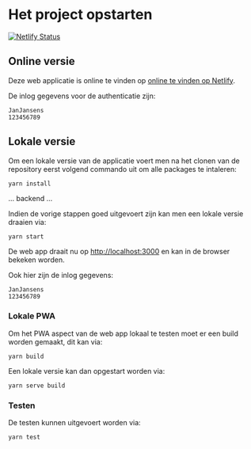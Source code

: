 # Het project opstarten
[![Netlify Status](https://api.netlify.com/api/v1/badges/999a2a2d-a66d-411b-8acf-cbc5c5831d3e/deploy-status)](https://app.netlify.com/sites/mvo-fluvius/deploys)

## Online versie
Deze web applicatie is online te vinden op [online te vinden op Netlify](https://mvo-fluvius.netlify.app/).

De inlog gegevens voor de authenticatie zijn:
```
JanJansens
123456789
```

## Lokale versie

Om een lokale versie van de applicatie voert men na het clonen van de repository eerst volgend commando uit om alle packages te intaleren:
```
yarn install
```

... backend ...


Indien de vorige stappen goed uitgevoert zijn kan men een lokale versie draaien via:
```
yarn start
```

De web app draait nu op [http://localhost:3000](http://localhost:3000) en kan in de browser bekeken worden.

Ook hier zijn de inlog gegevens:
```
JanJansens
123456789
```

### Lokale PWA
Om het PWA aspect van de web app lokaal te testen moet er een build worden gemaakt, dit kan via:
```
yarn build
```

Een lokale versie kan dan opgestart worden via:
```
yarn serve build
```
### Testen
De testen kunnen uitgevoert worden via:
```
yarn test
```
